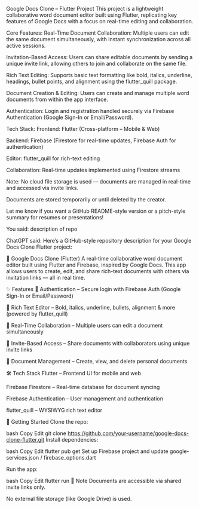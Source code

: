 Google Docs Clone – Flutter Project
This project is a lightweight collaborative word document editor built using Flutter, replicating key features of Google Docs with a focus on real-time editing and collaboration.

Core Features:
Real-Time Document Collaboration: Multiple users can edit the same document simultaneously, with instant synchronization across all active sessions.

Invitation-Based Access: Users can share editable documents by sending a unique invite link, allowing others to join and collaborate on the same file.

Rich Text Editing: Supports basic text formatting like bold, italics, underline, headings, bullet points, and alignment using the flutter_quill package.

Document Creation & Editing: Users can create and manage multiple word documents from within the app interface.

Authentication: Login and registration handled securely via Firebase Authentication (Google Sign-In or Email/Password).

Tech Stack:
Frontend: Flutter (Cross-platform – Mobile & Web)

Backend: Firebase (Firestore for real-time updates, Firebase Auth for authentication)

Editor: flutter_quill for rich-text editing

Collaboration: Real-time updates implemented using Firestore streams

Note:
No cloud file storage is used — documents are managed in real-time and accessed via invite links.

Documents are stored temporarily or until deleted by the creator.

Let me know if you want a GitHub README-style version or a pitch-style summary for resumes or presentations!







You said:
description of repo


ChatGPT said:
Here’s a GitHub-style repository description for your Google Docs Clone Flutter project:

📄 Google Docs Clone (Flutter)
A real-time collaborative word document editor built using Flutter and Firebase, inspired by Google Docs. This app allows users to create, edit, and share rich-text documents with others via invitation links — all in real time.

✨ Features
🔐 Authentication – Secure login with Firebase Auth (Google Sign-In or Email/Password)

📝 Rich Text Editor – Bold, italics, underline, bullets, alignment & more (powered by flutter_quill)

👥 Real-Time Collaboration – Multiple users can edit a document simultaneously

🔗 Invite-Based Access – Share documents with collaborators using unique invite links

📁 Document Management – Create, view, and delete personal documents

🛠 Tech Stack
Flutter – Frontend UI for mobile and web

Firebase Firestore – Real-time database for document syncing

Firebase Authentication – User management and authentication

flutter_quill – WYSIWYG rich text editor

🚀 Getting Started
Clone the repo:

bash
Copy
Edit
git clone https://github.com/your-username/google-docs-clone-flutter.git
Install dependencies:

bash
Copy
Edit
flutter pub get
Set up Firebase project and update google-services.json / firebase_options.dart

Run the app:

bash
Copy
Edit
flutter run
📌 Note
Documents are accessible via shared invite links only.

No external file storage (like Google Drive) is used.


